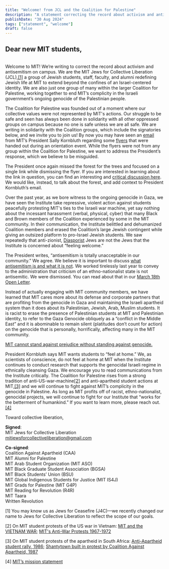 ```yaml
---
title: "Welcome! from JCL and the Coalition for Palestine"
description: "A statement correcting the record about activism and antisemitism on campus"
publishDate: "30 Aug 2024"
tags: ["statement", "welcome"]
draft: false
---
```


<h2> Dear new MIT students,</h2>
<br/>
Welcome to MIT! We’re writing to correct the record about activism and antisemitism on campus. We are the MIT Jews for Collective Liberation (JCL),<a href="#footnote-1">[1]</a> a group of Jewish students, staff, faculty, and alumni redefining Jewish life at MIT to extend beyond the confines of an Israel-centered identity. We are also just one group of many within the larger Coalition for Palestine, working together to end MIT’s complicity in the Israeli government’s ongoing genocide of the Palestinian people.

The Coalition for Palestine was founded out of a moment where our collective values were not represented by MIT's actions. Our struggle to be safe and seen has always been done in solidarity with all other oppressed groups on campus because no one is safe unless we are all safe. We are writing in solidarity with the Coalition groups, which include the signatories below, and we invite you to join us!
By now you may have seen an [email](https://archive.ph/NPP29) from MIT’s President Sally Kornbluth regarding some [flyers](https://drive.proton.me/urls/PSQZZJFVAG#T6PvDdtarK76) that were handed out during an orientation event. While the flyers were not from any group within the Coalition for Palestine, we want to address the President’s response, which we believe to be misguided.

The President once again missed the forest for the trees and focused on a single link while dismissing the flyer. If you are interested in learning about the  link in question, you can find an interesting and [critical discussion here](https://jewishcurrents.org/the-mapping-project). We would like, instead, to talk about the forest, and add context to President Kornbluth’s email.

Over the past year, as we bore witness to the ongoing genocide in Gaza, we have seen the Institute take repressive, violent action against students peacefully protesting MIT's ties to the Israeli war machine, yet say nothing about the incessant harassment (verbal, physical, cyber) that many Black and Brown members of the Coalition experienced by some in the MIT community. In their communication, the Institute belittled and dehumanized Coalition members and erased the Coalition’s large Jewish contingent while giving an outsized platform to pro-Israel Jewish students. We saw repeatedly that anti-zionist, [Diasporist](https://thetech.com/2024/05/30/isaac-gendler-dias) Jews are not the Jews that the Institute is concerned about “feeling welcome.”

The President writes, “antisemitism is totally unacceptable in our community.” We agree. We believe it is important to discuss [what antisemitism is and what it is not](https://jerusalemdeclaration.org/). We worked tirelessly last year to convey to the administration that criticism of an ethno-nationalist state is not antisemitic. We were dismissed. You can read about that in our [March 18th Open Letter](https://mit-j4c.github.io/posts/open-letter/).

Instead of actually engaging with MIT community members, we have learned that MIT cares more about its defense and corporate partners that are profiting from the genocide in Gaza and maintaining the Israeli apartheid system than it does about its Palestinian, Jewish, Arab, Muslim students. It is racist to erase the presence of Palestinian students at MIT and Palestinian identity, to refer to the Gaza Genocide obliquely as a “conflict in the Middle East” and it is abominable to remain silent (platitudes don’t count for action) on the genocide that is personally, horrifically, affecting many in the MIT community.

<u>MIT cannot stand against prejudice without standing against genocide.</u>

President Kornbluth says MIT wants students to “feel at home.” We, as scientists of conscience, do not feel at home at MIT when the Institute continues to conduct research that supports the genocidal Israeli regime in ethnically cleansing Gaza.
We encourage you to read communications from the Institute critically. The Coalition for Palestine rises from a strong tradition of anti-US-war-machine<a href="#footnote-2">[2]</a> and anti-apartheid student actions at MIT,<a href="#footnote-3">[3]</a> and we will continue to fight against MIT’s complicity in the genocide in Palestine. As long as MIT profits off of racist, ethno-nationalist, genocidal projects, we will continue to fight for our Institute that “works for the betterment of humankind.”
If you want to learn more, please reach out.<br/><a href="#footnote-4">[4]</a>

Toward collective liberation,

**Signed**:<br/>
MIT Jews for Collective Liberation<br/>
mitjewsforcollectiveliberation@gmail.com

**Co-signed**:<br/>
Coalition Against Apartheid (CAA) <br/>
MIT Alumni for Palestine<br/>
MIT Arab Student Organization (MIT ASO) <br/>
MIT Black Graduate Student Association (BGSA) <br/>
MIT Black Students’ Union (BSU) <br/>
MIT Global Indigenous Students for Justice (MIT IS4J) <br/>
MIT Grads for Palestine (MIT G4P) <br/>
MIT Reading for Revolution (R4R) <br/>
MIT Taara <br/>
Written Revolution

<p id="footnote-1">[1] You may know us as Jews for Ceasefire (J4C)—we recently changed our name to Jews for Collective Liberation to reflect the scope of our goals.</p>
<p id="footnote-2">[2] On MIT student protests of the US war in Vietnam: <a href="https://eswar.io/Vietnam/index.html" target="_blank">MIT and the VIETNAM WAR</a>;  <a href="https://scienceandrevolution.org/blog/2016/7/8/v7rxigo0aw4it8niy6k4szbm4yiq2i" target="_blank">MIT's Anti-War Protests 1967-1972</a>
</p>
<p id="footnote-3">[3] On MIT student protests of the apartheid in South Africa: <a href="https://www.blackhistory.mit.edu/archive/anti-apartheid-student-rally-1986" target="_blank">Anti-Apartheid student rally, 1986</a>;  <a href="https://www.blackhistory.mit.edu/archive/shantytown-built-protest-coalition-against-apartheid-1987" target="_blank">Shantytown built in protest by Coalition Against Apartheid, 1987</a>
</p>
<p id="footnote-4">[4] <a href="https://www.mit.edu/about/mission-statement/" target="_blank">MIT’s mission statement</a></p>
